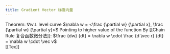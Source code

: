 ```yaml
---
title: Gradient Vector 梯度向量
---
```


Theorem: $\nabla w\perp$ level curve
$\nabla w = <\frac {\partial w} {\partial x}, \frac {\partial w} {\partial y}>$
Pointing to higher value of the function
By [[Chain Rule 复合函数微分法]]: $\frac {dw} {dt} = \nabla w \cdot \frac {d \vec r} {dt} = \nabla w \cdot \vec v$   
[[Tex]]